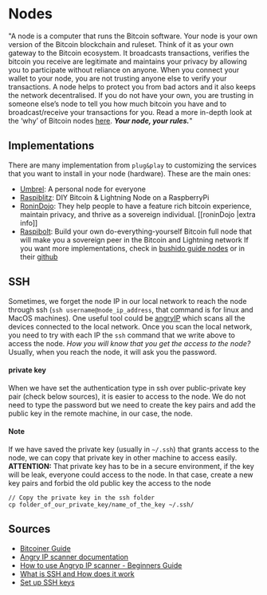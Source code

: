 # Nodes
"A node is a computer that runs the Bitcoin software. Your node is your own version of the Bitcoin blockchain and ruleset. Think of it as your own gateway to the Bitcoin ecosystem. It broadcasts transactions, verifies the bitcoin you receive are legitimate and maintains your privacy by allowing you to participate without reliance on anyone. When you connect your wallet to your node, you are not trusting anyone else to verify your transactions.
A node helps to protect you from bad actors and it also keeps the network decentralised. If you do not have your own, you are trusting in someone else’s node to tell you how much bitcoin you have and to broadcast/receive your transactions for you. Read a more in-depth look at the ‘why’ of Bitcoin nodes [here](https://armantheparman.com/why-should-you-run-your-own-bitcoin-node/).
**_Your node, your rules._**"

## Implementations
There are many implementation from `plug&play` to customizing the services that you want to install in your node (hardware). These are the main ones:
- [Umbrel](https://getumbrel.com/): A personal node for everyone
- [Raspiblitz](https://raspiblitz.org/): DIY Bitcoin & Lightning Node on a RaspberryPi
- [RoninDojo](https://ronindojo.io/): They help people to have a feature rich bitcoin experience, maintain privacy, and thrive as a sovereign individual. [[roninDojo |extra info]]
- [Raspibolt](https://raspibolt.org/): Build your own do-everything-yourself Bitcoin full node that will make you a sovereign peer in the Bitcoin and Lightning network
If you want more implementations, check in [bushido guide nodes](https://bushido.guide/explorer/bitcoin/nodes) or in their [github](https://bushido.guide/explorer/bitcoin/github/node)

## SSH
Sometimes, we forget the node IP in our local network to reach the node through ssh (`ssh username@node_ip_address`, that command is for linux and MacOS machines). One useful tool could be [angryIP](https://angryip.org/) which  scans all the devices connected to the local network. Once you scan the local network, you need to try with each IP the `ssh` command that we write above to access the node. _How you will know that you get the access to the node?_ Usually, when you reach the node, it will ask you the password.

#### private key
When we have set the authentication type in ssh over public-private key pair (check below sources), it is easier to access to the node. We do not need to type the password but we need to create the key pairs and add the public key in the remote machine, in our case, the node.
#### Note
If we have saved the private key (usually in `~/.ssh`) that grants access to the node, we can copy that private key in other machine to access easily. 
__ATTENTION:__ That private key has to be in a secure environment, if the key will be leak, everyone could access to the node. In that case, create a new key pairs and forbid the old public key the access to the node
```
// Copy the private key in the ssh folder
cp folder_of_our_private_key/name_of_the_key ~/.ssh/
```

## Sources
- [Bitcoiner Guide](https://bitcoiner.guide/node/)
- [Angry IP scanner documentation](https://angryip.org/documentation/)
- [How to use Angryp IP scanner - Beginners Guide](https://techwiser.com/use-angry-ip-scanner/)
- [What is SSH and How does it work](https://geekflare.com/understanding-ssh/)
- [Set up SSH keys](https://www.digitalocean.com/community/tutorials/how-to-set-up-ssh-keys-2)
